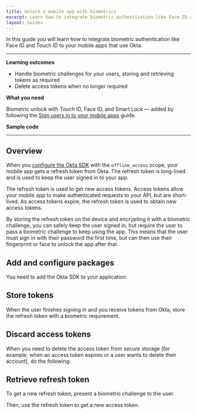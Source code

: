 ```yaml
---
title: Unlock a mobile app with biometrics
excerpt: Learn how to integrate biometric authentication like Face ID and Touch ID to your mobile apps that use Okta.
layout: Guides
---
```


<ClassicDocOieVersionNotAvailable />

In this guide you will learn how to integrate biometric authentication like Face ID and Touch ID to your mobile apps that use Okta.

---

**Learning outcomes**

* Handle biometric challenges for your users, storing and retrieving tokens as required
* Delete access tokens when no longer required

**What you need**

Biometric unlock with Touch ID, Face ID, and Smart Lock — added by following the [Sign users in to your mobile apps](/docs/guides/sign-into-mobile-app/) guide.

**Sample code**

<StackSelector snippet="samplecode" noSelector/>

---

## Overview

When you [configure the Okta SDK](/docs/guides/sign-into-mobile-app/-/main/#add-and-configure-packages) with the `offline_access` scope, your mobile app gets a refresh token from Okta. The refresh token is long-lived and is used to keep the user signed in to your app.

The refresh token is used to get new access tokens. Access tokens allow your mobile app to make authenticated requests to your API, but are short-lived. As access tokens expire, the refresh token is used to obtain new access tokens.

By storing the refresh token on the device and encrypting it with a biometric challenge, you can safely keep the user signed in, but require the user to pass a biometric challenge to keep using the app. This means that the user must sign in with their password the first time, but can then use their fingerprint or face to unlock the app after that.

## Add and configure packages

You need to add the Okta SDK to your application.

<StackSelector snippet="installsdk" noSelector/>

## Store tokens

When the user finishes signing in and you receive tokens from Okta, store the refresh token with a biometric requirement.

<StackSelector snippet="storerefreshtoken" noSelector/>

## Discard access tokens

When you need to delete the access token from secure storage (for example, when an access token expires or a user wants to delete their account), do the following:  

<StackSelector snippet="discardaccesstoken" noSelector/>

## Retrieve refresh token

To get a new refresh token, present a biometric challenge to the user.

<StackSelector snippet="challenge" noSelector/>

Then, use the refresh token to get a new access token.

<StackSelector snippet="getnewaccesstoken" noSelector/>